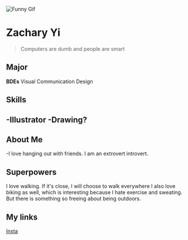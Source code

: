 
![Funny Gif](https://media.giphy.com/media/cMPdlbcUKl3xkMCyD3/giphy.gif)
# Zachary Yi



> Computers are dumb and people are smart

## Major 
**BDEs** Visual Communication Design 

## Skills 
-Illustrator
-Drawing?
-

## About Me 
-I love hanging out with friends. I am an extrovert introvert. 

## Superpowers 
I love walking. If it's close, I will choose to walk everywhere 
I also love biking as well, which is interesting because I hate exercise and sweating. But there is something so freeing about being outdoors.


## My links 
[Insta](https://instagram.com/schlepticsync) 